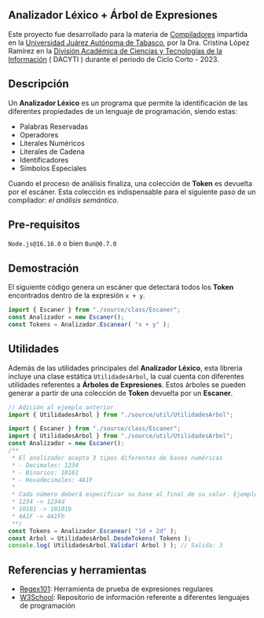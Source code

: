 ## Analizador Léxico + Árbol de Expresiones
Este proyecto fue desarrollado para la materia de [Compiladores](https://archivos.ujat.mx/2018/DAIS/PE%20DAIS/ISC%202016/AREA%20SUSTANTIVA%20PROFESIONAL/C0108080%20%20%20Compiladores.pdf) impartida en la [Universidad Juárez Autónoma de Tabasco](https://www.ujat.mx/), por la Dra. Cristina López Ramírez en la [División Académica de Ciencias y Tecnologías de la Información](https://www.ujat.mx/dacyti) ( DACYTI ) durante el periodo de Ciclo Corto - 2023.

## Descripción
Un **Analizador Léxico** es un programa que permite la identificación de las diferentes propiedades de un lenguaje de programación, siendo estas:

- Palabras Reservadas
- Operadores
- Literales Numéricos
- Literales de Cadena
- Identificadores
- Símbolos Especiales

Cuando el proceso de análisis finaliza, una colección de **Token** es devuelta por el escáner. Esta colección es indispensable para el siguiente paso de un compilador: *el análisis semántico*.

## Pre-requisitos
` Node.js@16.16.0 ` o bien ` Bun@0.7.0 `

## Demostración
El siguiente código genera un escáner que detectará todos los **Token** encontrados dentro de la expresión ` x + y `.
```ts
import { Escaner } from "./source/class/Escaner";
const Analizador = new Escaner();
const Tokens = Analizador.Escanear( "x + y" );
```

## Utilidades
Además de las utilidades principales del **Analizador Léxico**, esta librería incluye una clase estática ` UtilidadesArbol `, la cual cuenta con diferentes utilidades referentes a **Árboles de Expresiones**. Estos árboles se pueden generar a partir de una colección de **Token** devuelta por un **Escaner**.
```ts
// Adición al ejemplo anterior
import { UtilidadesArbol } from "./source/util/UtilidadesArbol";
```
```ts
import { Escaner } from "./source/class/Escaner";
import { UtilidadesArbol } from "./source/util/UtilidadesArbol";
const Analizador = new Escaner();
/**
 * El analizador acepta 3 tipos diferentes de bases numéricas
 * - Decimales: 1234
 * - Binarios: 10101
 * - Hexadecimales: 4A1F
 * 
 * Cada número deberá especificar su base al final de su valor. Ejemplo:
 * 1234 -> 1234d
 * 10101 -> 10101b
 * 4A1F -> 4A1Fh
 **/
const Tokens = Analizador.Escanear( "1d + 2d" );
const Arbol = UtilidadesArbol.DesdeTokens( Tokens );
console.log( UtilidadesArbol.Validar( Arbol ) ); // Salida: 3
```

## Referencias y herramientas
- [Regex101](https://regex101.com/): Herramienta de prueba de expresiones regulares
- [W3School](https://www.w3schools.com/): Repositorio de información referente a diferentes lenguajes de programación
